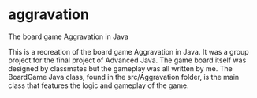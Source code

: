 # aggravation
The board game Aggravation in Java

This is a recreation of the board game Aggravation in Java. It was a group project for the final project of Advanced Java. The game board itself was designed by classmates but the gameplay was all written by me. The BoardGame Java class, found in the src/Aggravation folder, is the main class that features the logic and gameplay of the game.
